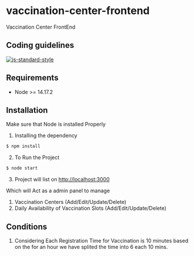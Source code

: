 # vaccination-center-frontend
Vaccination Center FrontEnd

## Coding guidelines

[![js-standard-style](https://cdn.rawgit.com/feross/standard/master/badge.svg)](http://standardjs.com)

## Requirements

  - Node >= 14.17.2

## Installation

Make sure that Node is installed Properly
1. Installing the dependency
```sh
$ npm install
```
2. To Run the Project
```sh
$ node start
```
3. Project will list on [http://localhost:3000](http://localhost:3000/)

Which will Act as a admin panel to manage
1. Vaccination Centers (Add/Edit/Update/Delete)
2. Daily Availability of Vaccination Slots (Add/Edit/Update/Delete)

## Conditions
1. Considering Each Registration Time for Vaccination is 10 minutes based on the for an hour we have splited the time into 6 each 10 mins.
